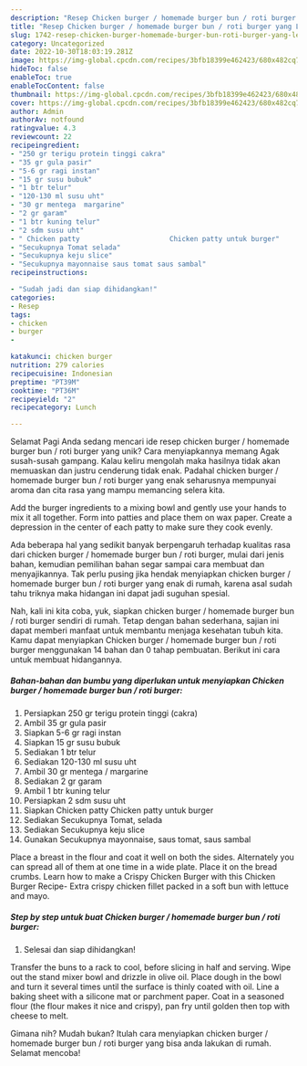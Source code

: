 ```yaml
---
description: "Resep Chicken burger / homemade burger bun / roti burger yang Lezat, Enak"
title: "Resep Chicken burger / homemade burger bun / roti burger yang Lezat, Enak"
slug: 1742-resep-chicken-burger-homemade-burger-bun-roti-burger-yang-lezat-enak
category: Uncategorized
date: 2022-10-30T18:03:19.281Z
image: https://img-global.cpcdn.com/recipes/3bfb18399e462423/680x482cq70/chicken-burger-homemade-burger-bun-roti-burger-foto-resep-utama.jpg
hideToc: false
enableToc: true
enableTocContent: false
thumbnail: https://img-global.cpcdn.com/recipes/3bfb18399e462423/680x482cq70/chicken-burger-homemade-burger-bun-roti-burger-foto-resep-utama.jpg
cover: https://img-global.cpcdn.com/recipes/3bfb18399e462423/680x482cq70/chicken-burger-homemade-burger-bun-roti-burger-foto-resep-utama.jpg
author: Admin
authorAv: notfound
ratingvalue: 4.3
reviewcount: 22
recipeingredient:
- "250 gr terigu protein tinggi cakra"
- "35 gr gula pasir"
- "5-6 gr ragi instan"
- "15 gr susu bubuk"
- "1 btr telur"
- "120-130 ml susu uht"
- "30 gr mentega  margarine"
- "2 gr garam"
- "1 btr kuning telur"
- "2 sdm susu uht"
- " Chicken patty                      Chicken patty untuk burger"
- "Secukupnya Tomat selada"
- "Secukupnya keju slice"
- "Secukupnya mayonnaise saus tomat saus sambal"
recipeinstructions:

- "Sudah jadi dan siap dihidangkan!"
categories:
- Resep
tags:
- chicken
- burger
- 

katakunci: chicken burger  
nutrition: 279 calories
recipecuisine: Indonesian
preptime: "PT39M"
cooktime: "PT36M"
recipeyield: "2"
recipecategory: Lunch

---
```



Selamat Pagi Anda sedang mencari ide resep chicken burger / homemade burger bun / roti burger yang unik? Cara menyiapkannya memang Agak susah-susah gampang. Kalau keliru mengolah maka hasilnya tidak akan memuaskan dan justru cenderung tidak enak. Padahal chicken burger / homemade burger bun / roti burger yang enak seharusnya mempunyai aroma dan cita rasa yang mampu memancing selera kita.


Add the burger ingredients to a mixing bowl and gently use your hands to mix it all together. Form into patties and place them on wax paper. Create a depression in the center of each patty to make sure they cook evenly.

Ada beberapa hal yang sedikit banyak berpengaruh terhadap kualitas rasa dari chicken burger / homemade burger bun / roti burger, mulai dari jenis bahan, kemudian pemilihan bahan segar sampai cara membuat dan menyajikannya. Tak perlu pusing jika hendak menyiapkan chicken burger / homemade burger bun / roti burger yang enak di rumah, karena asal sudah tahu triknya maka hidangan ini dapat jadi suguhan spesial.


Nah, kali ini kita coba, yuk, siapkan chicken burger / homemade burger bun / roti burger sendiri di rumah. Tetap dengan bahan sederhana, sajian ini dapat memberi manfaat untuk membantu menjaga kesehatan tubuh kita. Kamu dapat menyiapkan Chicken burger / homemade burger bun / roti burger menggunakan 14 bahan dan 0 tahap pembuatan. Berikut ini cara untuk membuat hidangannya.

<!--inarticleads1-->

##### Bahan-bahan dan bumbu yang diperlukan untuk menyiapkan Chicken burger / homemade burger bun / roti burger:

1. Persiapkan 250 gr terigu protein tinggi (cakra)
1. Ambil 35 gr gula pasir
1. Siapkan 5-6 gr ragi instan
1. Siapkan 15 gr susu bubuk
1. Sediakan 1 btr telur
1. Sediakan 120-130 ml susu uht
1. Ambil 30 gr mentega / margarine
1. Sediakan 2 gr garam
1. Ambil 1 btr kuning telur
1. Persiapkan 2 sdm susu uht
1. Siapkan  Chicken patty                      Chicken patty untuk burger
1. Sediakan Secukupnya Tomat, selada
1. Sediakan Secukupnya keju slice
1. Gunakan Secukupnya mayonnaise, saus tomat, saus sambal


Place a breast in the flour and coat it well on both the sides. Alternately you can spread all of them at one time in a wide plate. Place it on the bread crumbs. Learn how to make a Crispy Chicken Burger with this Chicken Burger Recipe- Extra crispy chicken fillet packed in a soft bun with lettuce and mayo. 

<!--inarticleads2-->

##### Step by step untuk buat Chicken burger / homemade burger bun / roti burger:


1. Selesai dan siap dihidangkan!

Transfer the buns to a rack to cool, before slicing in half and serving. Wipe out the stand mixer bowl and drizzle in olive oil. Place dough in the bowl and turn it several times until the surface is thinly coated with oil. Line a baking sheet with a silicone mat or parchment paper. Coat in a seasoned flour (the flour makes it nice and crispy), pan fry until golden then top with cheese to melt. 

Gimana nih? Mudah bukan? Itulah cara menyiapkan chicken burger / homemade burger bun / roti burger yang bisa anda lakukan di rumah. Selamat mencoba!
